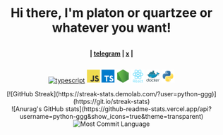 <div align="center" style="display:grid;place-items:center;">
    <h1>Hi there, I'm platon or quartzee or whatever you want!</h1>
    <p>
        <b>
             | <a href="https://t.me/quartzee">telegram</a> |
             <a href="https://twitter.com/ggg_payton">x</a> |
        </b>
    </p>
    <p>
          <a href="https://github.com/qpwedev" rel="noreferrer"><img
                src="https://gist.githubusercontent.com/qpwedev/eed15619e982c480ea9b0f14d3e564ad/raw/74042062aa0f7047696b8a2b54538d772d922beb/ton.svg"
                alt="typescript" width="30" height="30" /></a>
        <a href="https://github.com/qpwedev" rel="noreferrer"><img
                src="https://raw.githubusercontent.com/devicons/devicon/master/icons/javascript/javascript-original.svg"
                alt="python" width="30" height="30" /></a>
        <a href="https://github.com/qpwedev" rel="noreferrer"><img
                src="https://raw.githubusercontent.com/devicons/devicon/master/icons/typescript/typescript-original.svg"
                alt="typescript" width="30" height="30" /></a>
        <a href="https://github.com/qpwedev" rel="noreferrer"><img
                src="https://raw.githubusercontent.com/devicons/devicon/master/icons/nodejs/nodejs-original.svg"
                alt="python" width="30" height="30" /></a>
        <a href="https://github.com/qpwedev" rel="noreferrer"><img
                src="https://raw.githubusercontent.com/devicons/devicon/master/icons/react/react-original-wordmark.svg"
                alt="react" width="30" height="30" /></a>
        <a href="https://github.com/qpwedev" rel="noreferrer"><img
                src="https://raw.githubusercontent.com/devicons/devicon/master/icons/docker/docker-original-wordmark.svg"
                alt="docker" width="30" height="30" /></a>
        <a href="https://github.com/qpwedev" rel="noreferrer"><img
                src="https://raw.githubusercontent.com/devicons/devicon/master/icons/python/python-original.svg"
                alt="python" width="30" height="30" /></a>
    </p>
</div>

<div align="center">
    [![GitHub Streak](https://streak-stats.demolab.com/?user=python-ggg)](https://git.io/streak-stats)
</div>

<div align="center">
    ![Anurag's GitHub stats](https://github-readme-stats.vercel.app/api?username=python-ggg&show_icons=true&theme=transparent)
    <img src="http://github-profile-summary-cards.vercel.app/api/cards/stats?username=python-ggg&theme=github_dark"
        alt="Most Commit Language" style="max-width: 100%; height: auto;" />

</div>

